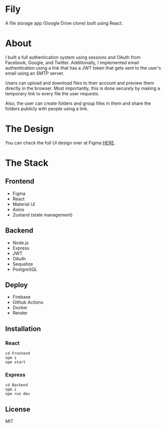 # Fily

A file storage app (Google Drive clone) built using React.

# About

I built a full authentication system using sessions and OAuth from Facebook, Google, and Twitter. Additionally, I implemented email authentication using a link that has a JWT token that gets sent to the user's email using an SMTP server.

Users can upload and download files to their account and preview them directly in the browser. Most importantly, this is done securely by making a temporary link to every file the user requests.

Also, the user can create folders and group files in them and share the folders publicly with people using a link.

# The Design

You can check the full UI design over at Figma [HERE](https://www.figma.com/file/0ZqSOqUBesnbZ9YhiDRVw6/fily?type=design&node-id=0%3A1&t=UFBocSbjcxMqfgkN-1).

# The Stack

## Frontend

- Figma
- React
- Material UI
- Axios
- Zustand (state management)

## Backend

- Node.js
- Express
- JWT
- OAuth
- Sequelize
- PostgreSQL

## Deploy

- Firebase
- Github Actions
- Docker
- Render

## **Installation**

### React

```
cd Frontend
npm i
npm start

```

### Express

```
cd Backend
npm i
npm run dev

```

## License

MIT